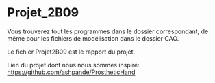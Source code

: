 # Projet_2B09

Vous trouverez tout les programmes dans le dossier correspondant, de même pour les fichiers de modélisation dans le dossier CAO.

Le fichier Projet2B09 est le rapport du projet. 

Lien du projet dont nous nous sommes inspiré:
https://github.com/ashpande/ProstheticHand

